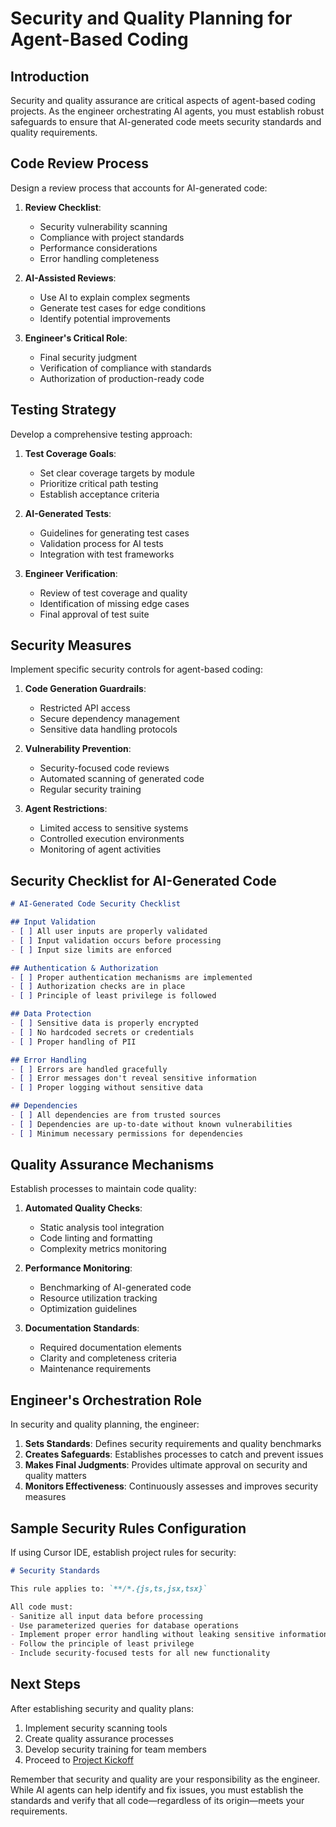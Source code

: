 # Security and Quality Planning for Agent-Based Coding

## Introduction

Security and quality assurance are critical aspects of agent-based coding projects. As the engineer orchestrating AI agents, you must establish robust safeguards to ensure that AI-generated code meets security standards and quality requirements.

## Code Review Process

Design a review process that accounts for AI-generated code:

1. **Review Checklist**:
   - Security vulnerability scanning
   - Compliance with project standards
   - Performance considerations
   - Error handling completeness

2. **AI-Assisted Reviews**:
   - Use AI to explain complex segments
   - Generate test cases for edge conditions
   - Identify potential improvements

3. **Engineer's Critical Role**:
   - Final security judgment
   - Verification of compliance with standards
   - Authorization of production-ready code

## Testing Strategy

Develop a comprehensive testing approach:

1. **Test Coverage Goals**:
   - Set clear coverage targets by module
   - Prioritize critical path testing
   - Establish acceptance criteria

2. **AI-Generated Tests**:
   - Guidelines for generating test cases
   - Validation process for AI tests
   - Integration with test frameworks

3. **Engineer Verification**:
   - Review of test coverage and quality
   - Identification of missing edge cases
   - Final approval of test suite

## Security Measures

Implement specific security controls for agent-based coding:

1. **Code Generation Guardrails**:
   - Restricted API access
   - Secure dependency management
   - Sensitive data handling protocols

2. **Vulnerability Prevention**:
   - Security-focused code reviews
   - Automated scanning of generated code
   - Regular security training

3. **Agent Restrictions**:
   - Limited access to sensitive systems
   - Controlled execution environments
   - Monitoring of agent activities

## Security Checklist for AI-Generated Code

```markdown
# AI-Generated Code Security Checklist

## Input Validation
- [ ] All user inputs are properly validated
- [ ] Input validation occurs before processing
- [ ] Input size limits are enforced

## Authentication & Authorization
- [ ] Proper authentication mechanisms are implemented
- [ ] Authorization checks are in place
- [ ] Principle of least privilege is followed

## Data Protection
- [ ] Sensitive data is properly encrypted
- [ ] No hardcoded secrets or credentials
- [ ] Proper handling of PII

## Error Handling
- [ ] Errors are handled gracefully
- [ ] Error messages don't reveal sensitive information
- [ ] Proper logging without sensitive data

## Dependencies
- [ ] All dependencies are from trusted sources
- [ ] Dependencies are up-to-date without known vulnerabilities
- [ ] Minimum necessary permissions for dependencies
```

## Quality Assurance Mechanisms

Establish processes to maintain code quality:

1. **Automated Quality Checks**:
   - Static analysis tool integration
   - Code linting and formatting
   - Complexity metrics monitoring

2. **Performance Monitoring**:
   - Benchmarking of AI-generated code
   - Resource utilization tracking
   - Optimization guidelines

3. **Documentation Standards**:
   - Required documentation elements
   - Clarity and completeness criteria
   - Maintenance requirements

## Engineer's Orchestration Role

In security and quality planning, the engineer:

1. **Sets Standards**: Defines security requirements and quality benchmarks
2. **Creates Safeguards**: Establishes processes to catch and prevent issues
3. **Makes Final Judgments**: Provides ultimate approval on security and quality matters
4. **Monitors Effectiveness**: Continuously assesses and improves security measures

## Sample Security Rules Configuration

If using Cursor IDE, establish project rules for security:

```markdown
# Security Standards

This rule applies to: `**/*.{js,ts,jsx,tsx}`

All code must:
- Sanitize all input data before processing
- Use parameterized queries for database operations
- Implement proper error handling without leaking sensitive information
- Follow the principle of least privilege
- Include security-focused tests for all new functionality
```

## Next Steps

After establishing security and quality plans:

1. Implement security scanning tools
2. Create quality assurance processes
3. Develop security training for team members
4. Proceed to [Project Kickoff](./05-project-kickoff.md)

Remember that security and quality are your responsibility as the engineer. While AI agents can help identify and fix issues, you must establish the standards and verify that all code—regardless of its origin—meets your requirements.
